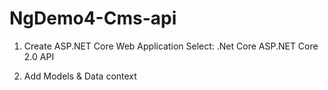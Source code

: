 # NgDemo4-Cms-api
1. Create ASP.NET Core Web Application
   Select:
     .Net Core
	 ASP.NET Core 2.0
	 API

2. Add Models & Data context




